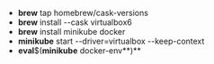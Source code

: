 - **brew** tap homebrew/cask-versions
- **brew** install --cask virtualbox6
- **brew** install minikube docker
- **minikube** start --driver=virtualbox --keep-context
- **eval**\$(**minikube** docker-env**)**
